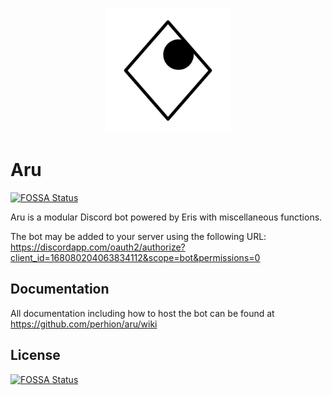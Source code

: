 <p align="center">
  <img src="logo.png" height="200px" width="200px">
</p>

# Aru
[![FOSSA Status](https://app.fossa.io/api/projects/git%2Bgithub.com%2Fperhion%2Faru.svg?type=shield)](https://app.fossa.io/projects/git%2Bgithub.com%2Fperhion%2Faru?ref=badge_shield)

Aru is a modular Discord bot powered by Eris with miscellaneous functions.

The bot may be added to your server using the following URL:
https://discordapp.com/oauth2/authorize?client_id=168080204063834112&scope=bot&permissions=0

## Documentation
All documentation including how to host the bot can be found at https://github.com/perhion/aru/wiki

## License
[![FOSSA Status](https://app.fossa.io/api/projects/git%2Bgithub.com%2Fperhion%2Faru.svg?type=large)](https://app.fossa.io/projects/git%2Bgithub.com%2Fperhion%2Faru?ref=badge_large)